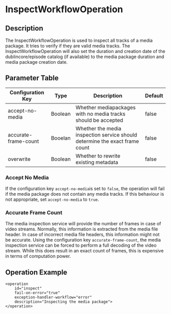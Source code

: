 # InspectWorkflowOperation

## Description
 
The InspectWorkflowOperation is used to inspect all tracks of a media package. It tries to verify if they are valid
media tracks.
The InspectWorkflowOperation will also set the duration and creation date of the dublincore/episode catalog
(if available) to the media package duration and media package creation date.

## Parameter Table

|Configuration Key    |Type    |Description                                                                |Default |
|---------------------|--------|---------------------------------------------------------------------------|--------|
|accept-no-media      |Boolean |Whether mediapackages with no media tracks should be accepted              |false   |
|accurate-frame-count |Booelan |Whether the media inspection service should determine the exact frame count|false   |
|overwrite            |Boolean |Whether to rewrite existing metadata                                       |false   |

### Accept No Media

If the configuration key `accept-no-media`is set to `false`, the operation will fail if the media package does not
contain any media tracks. If this behaviour is not appropriate, set `accept-no-media` to `true`.

### Accurate Frame Count

The media inspection service will provide the number of frames in case of video streams. Normally, this information is
extracted from the media file header. In case of incorrect media file headers, this information might not be accurate.
Using the configuration key `accurate-frame-count`, the media inspection service can be forced to perform a full
decoding of the video stream. While this does result in an exact count of frames, this is expensive in terms of 
computation power.

## Operation Example

    <operation
        id="inspect"
        fail-on-error="true"
        exception-handler-workflow="error"
        description="Inspecting the media package">
    </operation>
